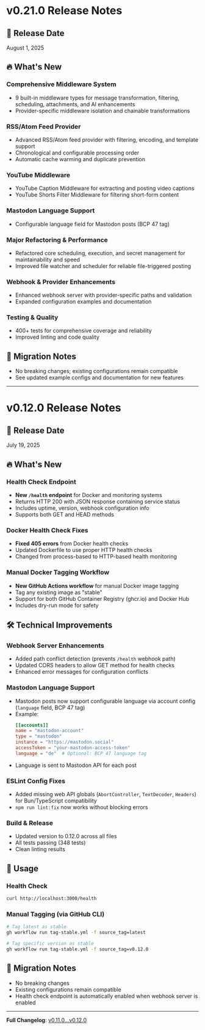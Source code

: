 # v0.21.0 Release Notes

## 🎯 Release Date
August 1, 2025

## 🔥 What's New

### Comprehensive Middleware System
- 9 built-in middleware types for message transformation, filtering, scheduling, attachments, and AI enhancements
- Provider-specific middleware isolation and chainable transformations

### RSS/Atom Feed Provider
- Advanced RSS/Atom feed provider with filtering, encoding, and template support
- Chronological and configurable processing order
- Automatic cache warming and duplicate prevention

### YouTube Middleware
- YouTube Caption Middleware for extracting and posting video captions
- YouTube Shorts Filter Middleware for filtering short-form content

### Mastodon Language Support
- Configurable language field for Mastodon posts (BCP 47 tag)

### Major Refactoring & Performance
- Refactored core scheduling, execution, and secret management for maintainability and speed
- Improved file watcher and scheduler for reliable file-triggered posting

### Webhook & Provider Enhancements
- Enhanced webhook server with provider-specific paths and validation
- Expanded configuration examples and documentation

### Testing & Quality
- 400+ tests for comprehensive coverage and reliability
- Improved linting and code quality

## 🚨 Migration Notes
- No breaking changes; existing configurations remain compatible
- See updated example configs and documentation for new features

---

# v0.12.0 Release Notes

## 🎯 Release Date
July 19, 2025

## 🔥 What's New

### Health Check Endpoint
- **New `/health` endpoint** for Docker and monitoring systems
- Returns HTTP 200 with JSON response containing service status
- Includes uptime, version, webhook configuration info
- Supports both GET and HEAD methods

### Docker Health Check Fixes
- **Fixed 405 errors** from Docker health checks
- Updated Dockerfile to use proper HTTP health checks
- Changed from process-based to HTTP-based health monitoring

### Manual Docker Tagging Workflow
- **New GitHub Actions workflow** for manual Docker image tagging
- Tag any existing image as "stable"
- Support for both GitHub Container Registry (ghcr.io) and Docker Hub
- Includes dry-run mode for safety

## 🛠️ Technical Improvements

### Webhook Server Enhancements
- Added path conflict detection (prevents `/health` webhook path)
- Updated CORS headers to allow GET method for health checks
- Enhanced error messages for configuration conflicts

### Mastodon Language Support
- Mastodon posts now support configurable language via account config (`language` field, BCP 47 tag)
- Example:
  ```toml
  [[accounts]]
  name = "mastodon-account"
  type = "mastodon"
  instance = "https://mastodon.social"
  accessToken = "your-mastodon-access-token"
  language = "de"  # Optional: BCP 47 language tag
  ```
- Language is sent to Mastodon API for each post

### ESLint Config Fixes
- Added missing web API globals (`AbortController`, `TextDecoder`, `Headers`) for Bun/TypeScript compatibility
- `npm run lint:fix` now works without blocking errors

### Build & Release
- Updated version to 0.12.0 across all files
- All tests passing (348 tests)
- Clean linting results

## 📖 Usage

### Health Check
```bash
curl http://localhost:3000/health
```

### Manual Tagging (via GitHub CLI)
```bash
# Tag latest as stable
gh workflow run tag-stable.yml -f source_tag=latest

# Tag specific version as stable
gh workflow run tag-stable.yml -f source_tag=v0.12.0
```

## 🚨 Migration Notes
- No breaking changes
- Existing configurations remain compatible
- Health check endpoint is automatically enabled when webhook server is enabled

---

**Full Changelog**: [v0.11.0...v0.12.0](https://github.com/rmoriz/buntspecht/compare/v0.11.0...v0.12.0)
